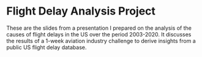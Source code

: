 # Flight Delay Analysis Project
These are the slides from a presentation I prepared on the analysis of the causes of flight delays in the US over the period 2003-2020. 
It discusses the results of a 1-week aviation industry challenge to derive insights from a public US flight delay database.
